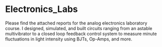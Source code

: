 # Electronics_Labs

Please find the attached reports for the analog electronics laboratory course. I designed, simulated, and built circuits ranging from an astable multivibrator to a closed loop feedback control system to measure minute fluctuations in light intensity using BJTs, Op-Amps, and more. 
